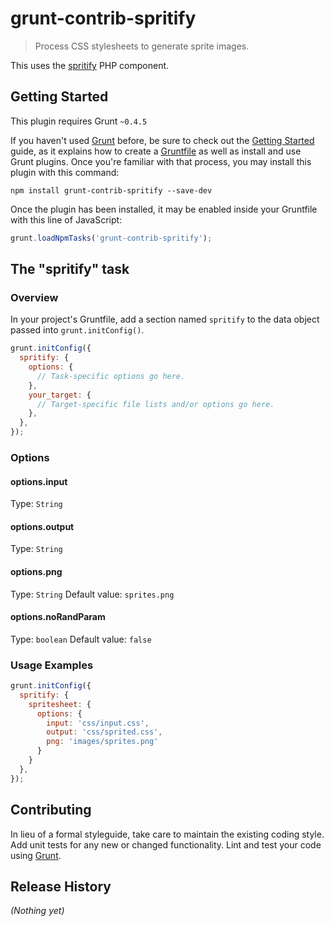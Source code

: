 # grunt-contrib-spritify

> Process CSS stylesheets to generate sprite images.

This uses the [spritify](https://github.com/soundasleep/spritify) PHP component.

## Getting Started
This plugin requires Grunt `~0.4.5`

If you haven't used [Grunt](http://gruntjs.com/) before, be sure to check out the [Getting Started](http://gruntjs.com/getting-started) guide, as it explains how to create a [Gruntfile](http://gruntjs.com/sample-gruntfile) as well as install and use Grunt plugins. Once you're familiar with that process, you may install this plugin with this command:

```shell
npm install grunt-contrib-spritify --save-dev
```

Once the plugin has been installed, it may be enabled inside your Gruntfile with this line of JavaScript:

```js
grunt.loadNpmTasks('grunt-contrib-spritify');
```

## The "spritify" task

### Overview
In your project's Gruntfile, add a section named `spritify` to the data object passed into `grunt.initConfig()`.

```js
grunt.initConfig({
  spritify: {
    options: {
      // Task-specific options go here.
    },
    your_target: {
      // Target-specific file lists and/or options go here.
    },
  },
});
```

### Options

#### options.input

Type: `String`

#### options.output

Type: `String`

#### options.png

Type: `String`
Default value: `sprites.png`

#### options.noRandParam

Type: `boolean`
Default value: `false`

### Usage Examples

```js
grunt.initConfig({
  spritify: {
    spritesheet: {
      options: {
        input: 'css/input.css',
        output: 'css/sprited.css',
        png: 'images/sprites.png'
      }
    }
  },
});
```

## Contributing
In lieu of a formal styleguide, take care to maintain the existing coding style. Add unit tests for any new or changed functionality. Lint and test your code using [Grunt](http://gruntjs.com/).

## Release History
_(Nothing yet)_
